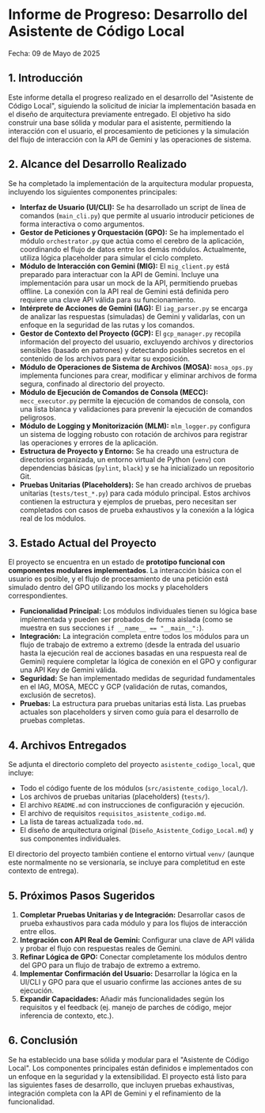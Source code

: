 # Informe de Progreso: Desarrollo del Asistente de Código Local

Fecha: 09 de Mayo de 2025

## 1. Introducción

Este informe detalla el progreso realizado en el desarrollo del "Asistente de Código Local", siguiendo la solicitud de iniciar la implementación basada en el diseño de arquitectura previamente entregado. El objetivo ha sido construir una base sólida y modular para el asistente, permitiendo la interacción con el usuario, el procesamiento de peticiones y la simulación del flujo de interacción con la API de Gemini y las operaciones de sistema.

## 2. Alcance del Desarrollo Realizado

Se ha completado la implementación de la arquitectura modular propuesta, incluyendo los siguientes componentes principales:

*   **Interfaz de Usuario (UI/CLI):** Se ha desarrollado un script de línea de comandos (`main_cli.py`) que permite al usuario introducir peticiones de forma interactiva o como argumentos.
*   **Gestor de Peticiones y Orquestación (GPO):** Se ha implementado el módulo `orchestrator.py` que actúa como el cerebro de la aplicación, coordinando el flujo de datos entre los demás módulos. Actualmente, utiliza lógica placeholder para simular el ciclo completo.
*   **Módulo de Interacción con Gemini (MIG):** El `mig_client.py` está preparado para interactuar con la API de Gemini. Incluye una implementación para usar un mock de la API, permitiendo pruebas offline. La conexión con la API real de Gemini está definida pero requiere una clave API válida para su funcionamiento.
*   **Intérprete de Acciones de Gemini (IAG):** El `iag_parser.py` se encarga de analizar las respuestas (simuladas) de Gemini y validarlas, con un enfoque en la seguridad de las rutas y los comandos.
*   **Gestor de Contexto del Proyecto (GCP):** El `gcp_manager.py` recopila información del proyecto del usuario, excluyendo archivos y directorios sensibles (basado en patrones) y detectando posibles secretos en el contenido de los archivos para evitar su exposición.
*   **Módulo de Operaciones de Sistema de Archivos (MOSA):** `mosa_ops.py` implementa funciones para crear, modificar y eliminar archivos de forma segura, confinado al directorio del proyecto.
*   **Módulo de Ejecución de Comandos de Consola (MECC):** `mecc_executor.py` permite la ejecución de comandos de consola, con una lista blanca y validaciones para prevenir la ejecución de comandos peligrosos.
*   **Módulo de Logging y Monitorización (MLM):** `mlm_logger.py` configura un sistema de logging robusto con rotación de archivos para registrar las operaciones y errores de la aplicación.
*   **Estructura de Proyecto y Entorno:** Se ha creado una estructura de directorios organizada, un entorno virtual de Python (`venv`) con dependencias básicas (`pylint`, `black`) y se ha inicializado un repositorio Git.
*   **Pruebas Unitarias (Placeholders):** Se han creado archivos de pruebas unitarias (`tests/test_*.py`) para cada módulo principal. Estos archivos contienen la estructura y ejemplos de pruebas, pero necesitan ser completados con casos de prueba exhaustivos y la conexión a la lógica real de los módulos.

## 3. Estado Actual del Proyecto

El proyecto se encuentra en un estado de **prototipo funcional con componentes modulares implementados**. La interacción básica con el usuario es posible, y el flujo de procesamiento de una petición está simulado dentro del GPO utilizando los mocks y placeholders correspondientes.

*   **Funcionalidad Principal:** Los módulos individuales tienen su lógica base implementada y pueden ser probados de forma aislada (como se muestra en sus secciones `if __name__ == "__main__":`).
*   **Integración:** La integración completa entre todos los módulos para un flujo de trabajo de extremo a extremo (desde la entrada del usuario hasta la ejecución real de acciones basadas en una respuesta real de Gemini) requiere completar la lógica de conexión en el GPO y configurar una API Key de Gemini válida.
*   **Seguridad:** Se han implementado medidas de seguridad fundamentales en el IAG, MOSA, MECC y GCP (validación de rutas, comandos, exclusión de secretos).
*   **Pruebas:** La estructura para pruebas unitarias está lista. Las pruebas actuales son placeholders y sirven como guía para el desarrollo de pruebas completas.

## 4. Archivos Entregados

Se adjunta el directorio completo del proyecto `asistente_codigo_local`, que incluye:

*   Todo el código fuente de los módulos (`src/asistente_codigo_local/`).
*   Los archivos de pruebas unitarias (placeholders) (`tests/`).
*   El archivo `README.md` con instrucciones de configuración y ejecución.
*   El archivo de requisitos `requisitos_asistente_codigo.md`.
*   La lista de tareas actualizada `todo.md`.
*   El diseño de arquitectura original (`Diseño_Asistente_Codigo_Local.md`) y sus componentes individuales.

El directorio del proyecto también contiene el entorno virtual `venv/` (aunque este normalmente no se versionaría, se incluye para completitud en este contexto de entrega).

## 5. Próximos Pasos Sugeridos

1.  **Completar Pruebas Unitarias y de Integración:** Desarrollar casos de prueba exhaustivos para cada módulo y para los flujos de interacción entre ellos.
2.  **Integración con API Real de Gemini:** Configurar una clave de API válida y probar el flujo con respuestas reales de Gemini.
3.  **Refinar Lógica de GPO:** Conectar completamente los módulos dentro del GPO para un flujo de trabajo de extremo a extremo.
4.  **Implementar Confirmación del Usuario:** Desarrollar la lógica en la UI/CLI y GPO para que el usuario confirme las acciones antes de su ejecución.
5.  **Expandir Capacidades:** Añadir más funcionalidades según los requisitos y el feedback (ej. manejo de parches de código, mejor inferencia de contexto, etc.).

## 6. Conclusión

Se ha establecido una base sólida y modular para el "Asistente de Código Local". Los componentes principales están definidos e implementados con un enfoque en la seguridad y la extensibilidad. El proyecto está listo para las siguientes fases de desarrollo, que incluyen pruebas exhaustivas, integración completa con la API de Gemini y el refinamiento de la funcionalidad.
